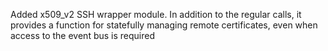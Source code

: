 Added x509_v2 SSH wrapper module. In addition to the regular calls, it provides a function for statefully managing remote certificates, even when access to the event bus is required
